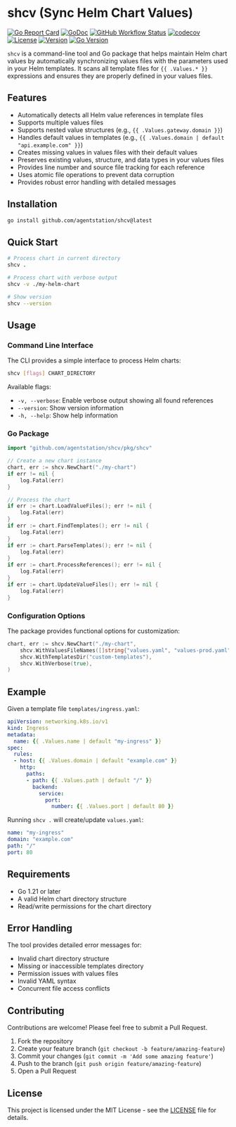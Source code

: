 # shcv (Sync Helm Chart Values)

[![Go Report Card](https://goreportcard.com/badge/github.com/agentstation/shcv)](https://goreportcard.com/report/github.com/agentstation/shcv)
[![GoDoc](https://godoc.org/github.com/agentstation/shcv?status.svg)](https://godoc.org/github.com/agentstation/shcv)
[![GitHub Workflow Status](https://img.shields.io/github/actions/workflow/status/agentstation/uuidkey/ci.yaml?style=flat-square)](https://github.com/agentstation/uuidkey/actions)
[![codecov](https://codecov.io/gh/agentstation/shcv/branch/master/graph/badge.svg?token=7A0O794SOM)](https://codecov.io/gh/agentstation/shcv)
[![License](https://img.shields.io/github/license/agentstation/shcv.svg)](LICENSE)
[![Version](https://img.shields.io/github/v/tag/agentstation/shcv?sort=semver)](https://github.com/agentstation/shcv/releases)
[![Go Version](https://img.shields.io/badge/go-%3E%3D%201.21-blue)](go.mod)

`shcv` is a command-line tool and Go package that helps maintain Helm chart values by automatically synchronizing values files with the parameters used in your Helm templates. It scans all template files for `{{ .Values.* }}` expressions and ensures they are properly defined in your values files.

## Features

- Automatically detects all Helm value references in template files
- Supports multiple values files
- Supports nested value structures (e.g., `{{ .Values.gateway.domain }}`)
- Handles default values in templates (e.g., `{{ .Values.domain | default "api.example.com" }}`)
- Creates missing values in values files with their default values
- Preserves existing values, structure, and data types in your values files
- Provides line number and source file tracking for each reference
- Uses atomic file operations to prevent data corruption
- Provides robust error handling with detailed messages

## Installation

```bash
go install github.com/agentstation/shcv@latest
```

## Quick Start

```bash
# Process chart in current directory
shcv .

# Process chart with verbose output
shcv -v ./my-helm-chart

# Show version
shcv --version
```

## Usage

### Command Line Interface

The CLI provides a simple interface to process Helm charts:

```bash
shcv [flags] CHART_DIRECTORY
```

Available flags:
- `-v, --verbose`: Enable verbose output showing all found references
- `--version`: Show version information
- `-h, --help`: Show help information

### Go Package

```go
import "github.com/agentstation/shcv/pkg/shcv"

// Create a new chart instance
chart, err := shcv.NewChart("./my-chart")
if err != nil {
    log.Fatal(err)
}

// Process the chart
if err := chart.LoadValueFiles(); err != nil {
    log.Fatal(err)
}
if err := chart.FindTemplates(); err != nil {
    log.Fatal(err)
}
if err := chart.ParseTemplates(); err != nil {
    log.Fatal(err)
}
if err := chart.ProcessReferences(); err != nil {
    log.Fatal(err)
}
if err := chart.UpdateValueFiles(); err != nil {
    log.Fatal(err)
}
```

### Configuration Options

The package provides functional options for customization:

```go
chart, err := shcv.NewChart("./my-chart",
    shcv.WithValuesFileNames([]string{"values.yaml", "values-prod.yaml"}),
    shcv.WithTemplatesDir("custom-templates"),
    shcv.WithVerbose(true),
)
```

## Example

Given a template file `templates/ingress.yaml`:
```yaml
apiVersion: networking.k8s.io/v1
kind: Ingress
metadata:
  name: {{ .Values.name | default "my-ingress" }}
spec:
  rules:
  - host: {{ .Values.domain | default "example.com" }}
    http:
      paths:
      - path: {{ .Values.path | default "/" }}
        backend:
          service:
            port:
              number: {{ .Values.port | default 80 }}
```

Running `shcv .` will create/update `values.yaml`:
```yaml
name: "my-ingress"
domain: "example.com"
path: "/"
port: 80
```

## Requirements

- Go 1.21 or later
- A valid Helm chart directory structure
- Read/write permissions for the chart directory

## Error Handling

The tool provides detailed error messages for:
- Invalid chart directory structure
- Missing or inaccessible templates directory
- Permission issues with values files
- Invalid YAML syntax
- Concurrent file access conflicts

## Contributing

Contributions are welcome! Please feel free to submit a Pull Request.

1. Fork the repository
2. Create your feature branch (`git checkout -b feature/amazing-feature`)
3. Commit your changes (`git commit -m 'Add some amazing feature'`)
4. Push to the branch (`git push origin feature/amazing-feature`)
5. Open a Pull Request

## License

This project is licensed under the MIT License - see the [LICENSE](LICENSE) file for details.